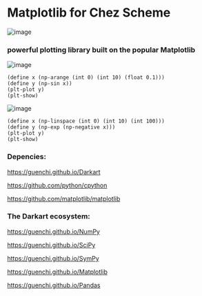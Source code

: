 # Matplotlib for Chez Scheme

![image](https://github.com/guenchi/Matplotlib/blob/gh-pages/img/matplotlib.png)

### powerful plotting library built on the popular Matplotlib

![image](https://github.com/guenchi/Matplotlib/blob/gh-pages/img/Figure_1.png)

```
(define x (np-arange (int 0) (int 10) (float 0.1)))
(define y (np-sin x))
(plt-plot y)
(plt-show)
```

![image](https://github.com/guenchi/Matplotlib/blob/gh-pages/img/Figure_2.png)

```
(define x (np-linspace (int 0) (int 10) (int 100)))
(define y (np-exp (np-negative x)))
(plt-plot y)
(plt-show)
```

### Depencies:

https://guenchi.github.io/Darkart

https://github.com/python/cpython

https://github.com/matplotlib/matplotlib

### The Darkart ecosystem:

https://guenchi.github.io/NumPy

https://guenchi.github.io/SciPy

https://guenchi.github.io/SymPy

https://guenchi.github.io/Matplotlib

https://guenchi.github.io/Pandas